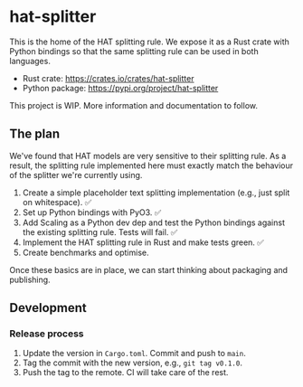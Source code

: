 # hat-splitter

This is the home of the HAT splitting rule. We expose it as a Rust crate with
Python bindings so that the same splitting rule can be used in both languages.

- Rust crate: https://crates.io/crates/hat-splitter
- Python package: https://pypi.org/project/hat-splitter

This project is WIP. More information and documentation to follow.

## The plan

We've found that HAT models are very sensitive to their splitting rule. As a
result, the splitting rule implemented here must exactly match the behaviour of
the splitter we're currently using.

1. Create a simple placeholder text splitting implementation (e.g., just split
   on whitespace). ✅
2. Set up Python bindings with PyO3. ✅
3. Add Scaling as a Python dev dep and test the Python bindings against the
   existing splitting rule. Tests will fail. ✅
4. Implement the HAT splitting rule in Rust and make tests green. ✅
5. Create benchmarks and optimise.

Once these basics are in place, we can start thinking about packaging and
publishing.

## Development

### Release process

1. Update the version in `Cargo.toml`. Commit and push to `main`.
2. Tag the commit with the new version, e.g., `git tag v0.1.0`.
3. Push the tag to the remote. CI will take care of the rest.
